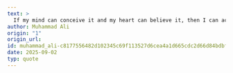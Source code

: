 ```yaml
---
text: >
  If my mind can conceive it and my heart can believe it, then I can achieve it.
author: Muhammad Ali
origin: "1"
origin_url: 
id: muhammad_ali-c8177556482d102345c69f113527d6cea4a1d665cdc2d66d84bdbf71a8b04bd6
date: 2025-09-02
typ: quote
---
```

